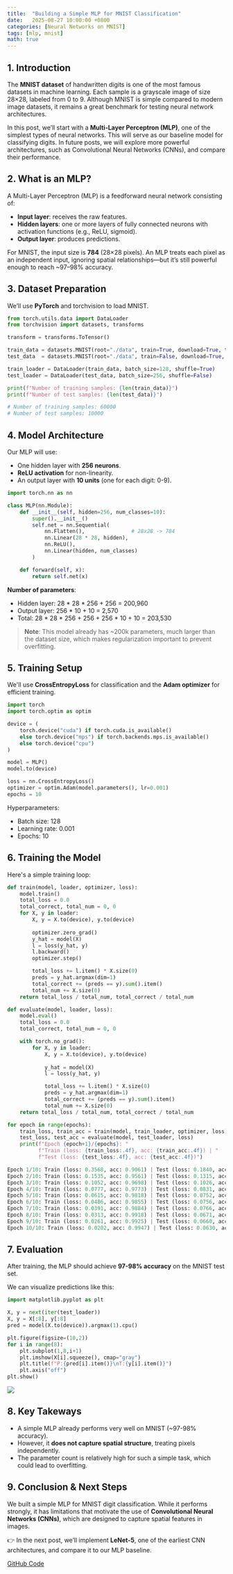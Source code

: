 ```yaml
---
title:  "Building a Simple MLP for MNIST Classification"
date:   2025-08-27 10:00:00 +0800
categories: [Neural Networks on MNIST]
tags: [mlp, mnist]
math: true
---
```


## 1. Introduction

The **MNIST dataset** of handwritten digits is one of the most famous datasets in machine learning. Each sample is a grayscale image of size 28×28, labeled from 0 to 9. Although MNIST is simple compared to modern image datasets, it remains a great benchmark for testing neural network architectures.

In this post, we’ll start with a **Multi-Layer Perceptron (MLP)**, one of the simplest types of neural networks. This will serve as our baseline model for classifying digits. In future posts, we will explore more powerful architectures, such as Convolutional Neural Networks (CNNs), and compare their performance.

## 2. What is an MLP?

A Multi-Layer Perceptron (MLP) is a feedforward neural network consisting of:
- **Input layer**: receives the raw features.
- **Hidden layers**: one or more layers of fully connected neurons with activation functions (e.g., ReLU, sigmoid).
- **Output layer**: produces predictions.

For MNIST, the input size is **784** (28×28 pixels). An MLP treats each pixel as an independent input, ignoring spatial relationships—but it’s still powerful enough to reach ~97–98% accuracy.

## 3. Dataset Preparation

We’ll use **PyTorch** and torchvision to load MNIST.

```python
from torch.utils.data import DataLoader
from torchvision import datasets, transforms

transform = transforms.ToTensor()

train_data = datasets.MNIST(root="./data", train=True, download=True, transform=transform)
test_data  = datasets.MNIST(root="./data", train=False, download=True, transform=transform)

train_loader = DataLoader(train_data, batch_size=128, shuffle=True)
test_loader = DataLoader(test_data, batch_size=256, shuffle=False)
```

```python
print(f"Number of training samples: {len(train_data)}")
print(f"Number of test samples: {len(test_data)}")

# Number of training samples: 60000
# Number of test samples: 10000
```

## 4. Model Architecture

Our MLP will use:
- One hidden layer with **256 neurons**.
- **ReLU activation** for non-linearity.
- An output layer with **10 units** (one for each digit: 0-9).

```python
import torch.nn as nn

class MLP(nn.Module):
    def __init__(self, hidden=256, num_classes=10):
        super().__init__()
        self.net = nn.Sequential(
            nn.Flatten(),               # 28x28 -> 784
            nn.Linear(28 * 28, hidden),
            nn.ReLU(),
            nn.Linear(hidden, num_classes)
        )

    def forward(self, x):
        return self.net(x)
```

**Number of parameters**:
- Hidden layer: 28 * 28 * 256 + 256 = 200,960
- Output layer: 256 * 10 + 10 = 2,570
- Total: 28 * 28 * 256 + 256 + 256 * 10 + 10 = 203,530

> **Note**: This model already has ~200k parameters, much larger than the dataset size, which makes regularization important to prevent overfitting.

## 5. Training Setup

We'll use **CrossEntropyLoss** for classification and the **Adam optimizer** for efficient training.

```python
import torch
import torch.optim as optim

device = (
    torch.device("cuda") if torch.cuda.is_available()
    else torch.device("mps") if torch.backends.mps.is_available()
    else torch.device("cpu")
)

model = MLP()
model.to(device)

loss = nn.CrossEntropyLoss()
optimizer = optim.Adam(model.parameters(), lr=0.001)
epochs = 10
```

Hyperparameters:
- Batch size: 128
- Learning rate: 0.001
- Epochs: 10

## 6. Training the Model

Here's a simple training loop:

```python
def train(model, loader, optimizer, loss):
    model.train()
    total_loss = 0.0
    total_correct, total_num = 0, 0
    for X, y in loader:
        X, y = X.to(device), y.to(device)
        
        optimizer.zero_grad()
        y_hat = model(X)
        l = loss(y_hat, y)
        l.backward()
        optimizer.step()

        total_loss += l.item() * X.size(0)
        preds = y_hat.argmax(dim=1)
        total_correct += (preds == y).sum().item()
        total_num += X.size(0)
    return total_loss / total_num, total_correct / total_num

def evaluate(model, loader, loss):
    model.eval()
    total_loss = 0.0
    total_correct, total_num = 0, 0

    with torch.no_grad():
        for X, y in loader:
            X, y = X.to(device), y.to(device)
            
            y_hat = model(X)
            l = loss(y_hat, y)

            total_loss += l.item() * X.size(0)
            preds = y_hat.argmax(dim=1)
            total_correct += (preds == y).sum().item()
            total_num += X.size(0)
    return total_loss / total_num, total_correct / total_num

for epoch in range(epochs):
    train_loss, train_acc = train(model, train_loader, optimizer, loss)
    test_loss, test_acc = evaluate(model, test_loader, loss)
    print(f"Epoch {epoch+1}/{epochs}: "
          f"Train (loss: {train_loss:.4f}, acc: {train_acc:.4f}) | "
          f"Test (loss: {test_loss:.4f}, acc: {test_acc:.4f})")
```

```python
Epoch 1/10: Train (loss: 0.3568, acc: 0.9061) | Test (loss: 0.1840, acc: 0.9476)
Epoch 2/10: Train (loss: 0.1535, acc: 0.9561) | Test (loss: 0.1315, acc: 0.9631)
Epoch 3/10: Train (loss: 0.1052, acc: 0.9698) | Test (loss: 0.1026, acc: 0.9695)
Epoch 4/10: Train (loss: 0.0777, acc: 0.9773) | Test (loss: 0.0831, acc: 0.9752)
Epoch 5/10: Train (loss: 0.0615, acc: 0.9818) | Test (loss: 0.0752, acc: 0.9768)
Epoch 6/10: Train (loss: 0.0486, acc: 0.9855) | Test (loss: 0.0756, acc: 0.9758)
Epoch 7/10: Train (loss: 0.0391, acc: 0.9884) | Test (loss: 0.0766, acc: 0.9762)
Epoch 8/10: Train (loss: 0.0313, acc: 0.9918) | Test (loss: 0.0671, acc: 0.9793)
Epoch 9/10: Train (loss: 0.0261, acc: 0.9925) | Test (loss: 0.0660, acc: 0.9786)
Epoch 10/10: Train (loss: 0.0202, acc: 0.9947) | Test (loss: 0.0630, acc: 0.9806)
```

## 7. Evaluation

After training, the MLP should achieve **97-98% accuracy** on the MNIST test set. 

We can visualize predictions like this:

```python
import matplotlib.pyplot as plt

X, y = next(iter(test_loader))
X, y = X[:8], y[:8]
pred = model(X.to(device)).argmax(1).cpu()

plt.figure(figsize=(10,2))
for i in range(8):
    plt.subplot(1,8,i+1)
    plt.imshow(X[i].squeeze(), cmap="gray")
    plt.title(f"P:{pred[i].item()}\nT:{y[i].item()}")
    plt.axis("off")
plt.show()
```

![](./assets/img/posts/20250902_evaluation.png)

## 8. Key Takeways

- A simple MLP already performs very well on MNIST (~97-98% accuracy).
- However, it **does not capture spatial structure**, treating pixels independently.
- The parameter count is relatively high for such a simple task, which could lead to overfitting.

## 9. Conclusion & Next Steps

We built a simple MLP for MNIST digit classification. While it performs strongly, it has limitations that motivate the use of **Convolutional Neural Networks (CNNs)**, which are designed to capture spatial features in images.

👉 In the next post, we’ll implement **LeNet-5**, one of the earliest CNN architectures, and compare it to our MLP baseline.

[GitHub Code](https://github.com/derekzhouai/derekzhou-ai-blog-code/blob/main/mnist_mlp.ipynb)